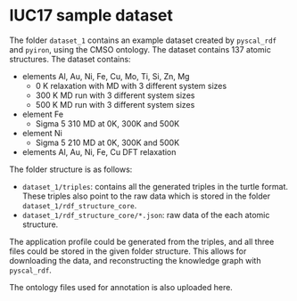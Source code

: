 # IUC17 sample dataset

The folder `dataset_1` contains an example dataset created by `pyscal_rdf` and `pyiron`, using the CMSO ontology. The dataset contains 137 atomic structures. The dataset contains:

- elements Al, Au, Ni, Fe, Cu, Mo, Ti, Si, Zn, Mg
  - 0 K relaxation with MD with 3 different system sizes
  - 300 K MD run with 3 different system sizes
  - 500 K MD run with 3 different system sizes
- element Fe
  - Sigma 5 310 MD at 0K, 300K and 500K
- element Ni
  - Sigma 5 210 MD at 0K, 300K and 500K
- elements Al, Au, Ni, Fe, Cu DFT relaxation

The folder structure is as follows:

- `dataset_1/triples`: contains all the generated triples in the turtle format. These triples also point to the raw data which is stored in the folder `dataset_1/rdf_structure_core`.
- `dataset_1/rdf_structure_core/*.json`: raw data of the each atomic structure.

The application profile could be generated from the triples, and all three files could be stored in the given folder structure. This allows for downloading the data, and reconstructing the knowledge graph with `pyscal_rdf`.

The ontology files used for annotation is also uploaded here.
